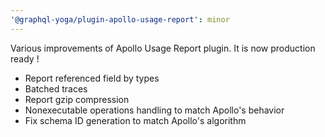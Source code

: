 ```yaml
---
'@graphql-yoga/plugin-apollo-usage-report': minor
---
```


Various improvements of Apollo Usage Report plugin. It is now production ready !

 - Report referenced field by types
 - Batched traces
 - Report gzip compression
 - Nonexecutable operations handling to match Apollo's behavior
 - Fix schema ID generation to match Apollo's algorithm
